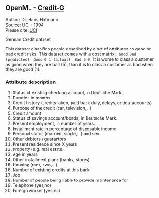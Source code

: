 ## OpenML - [Credit-G](https://www.openml.org/d/31) 

Author: Dr. Hans Hofmann  
Source: [UCI](https://archive.ics.uci.edu/ml/datasets/statlog+(german+credit+data)) - 1994  
Please cite: [UCI](https://archive.ics.uci.edu/ml/citation_policy.html)  

German Credit dataset  

This dataset classifies people described by a set of attributes as good or bad credit risks.  This dataset comes with a cost matrix:  ```  Good Bad (predicted)  Good 0 1 (actual)  Bad 5 0  ```  It is worse to class a customer as good when they are bad (5), than it is to class a customer as bad when they are good (1).   

### Attribute description   
1. Status of existing checking account, in Deutsche Mark.  
2. Duration in months  
3. Credit history (credits taken, paid back duly, delays, critical accounts)  
4. Purpose of the credit (car, television,...)  
5. Credit amount  
6. Status of savings account/bonds, in Deutsche Mark.  
7. Present employment, in number of years.  
8. Installment rate in percentage of disposable income  
9. Personal status (married, single,...) and sex  
10. Other debtors / guarantors  
11. Present residence since X years  
12. Property (e.g. real estate)  
13. Age in years  
14. Other installment plans (banks, stores)  
15. Housing (rent, own,...)  
16. Number of existing credits at this bank  
17. Job  
18. Number of people being liable to provide maintenance for  
19. Telephone (yes,no)  
20. Foreign worker (yes,no)
